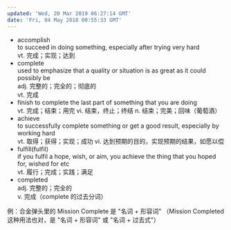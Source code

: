 ```yaml
---
updated: 'Wed, 20 Mar 2019 06:27:14 GMT'
date: 'Fri, 04 May 2018 00:55:33 GMT'
---
```


-   accomplish\
    to succeed in doing something, especially after trying very hard\
    vt. 完成；实现；达到
-   complete\
    used to emphasize that a quality or situation is as great as it could possibly be\
    adj. 完整的；完全的；彻底的\
    vt. 完成
-   finish
    to complete the last part of something that you are doing\
    vt. 完成；结束；用完
    vi. 结束，终止；终结
    n. 结束；完美；回味（葡萄酒）
-   achieve\
    to successfully complete something or get a good result, especially by working hard\
    vt. 取得；获得；实现；成功
    vi. 达到预期的目的，实现预期的结果，如愿以偿
-   fulfill(fulfil)\
    if you fulfil a hope, wish, or aim, you achieve the thing that you hoped for, wished for etc\
    vt. 履行；完成；实践；满足
-   completed\
    adj. 完整的；完全的\
    v. 完成（complete 的过去分词）

例：合金弹头里的 Mission Complete 是 "名词 + 形容词"
（Mission Completed 这种用法也对，是 "名词 + 形容词" 或 "名词 + 过去式"）
